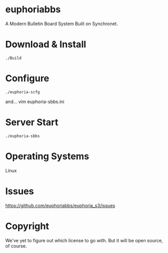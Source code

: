 # euphoriabbs

A Modern Bulletin Board System Built on Synchronet.

# Download & Install
	./Build

# Configure
	./euphoria-scfg
and...
	vim euphoria-sbbs.ini
# Server Start
	./euphoria-sbbs

# Operating Systems
Linux

# Issues
https://github.com/euphoriabbs/euphoria_s3/issues

# Copyright
We've yet to figure out which license to go with. But it will be open source, of course.




